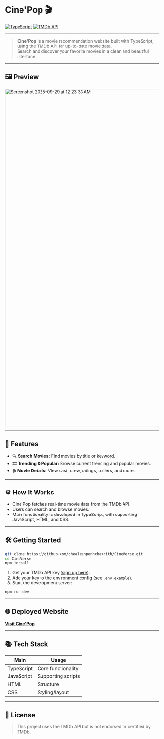 # Cine'Pop 🎬

[![TypeScript](https://img.shields.io/badge/TypeScript-95.5%25-blue?logo=typescript)](https://www.typescriptlang.org/)
[![TMDb API](https://img.shields.io/badge/TMDb-API-01B4E4?logo=themoviedatabase)](https://www.themoviedb.org/)

---

> **Cine'Pop** is a movie recommendation website built with TypeScript, using the TMDb API for up-to-date movie data.  
> Search and discover your favorite movies in a clean and beautiful interface.

---

## 🖼️ Preview

<img width="1774" height="1105" alt="Screenshot 2025-09-29 at 12 23 33 AM" src="https://github.com/user-attachments/assets/a5eac436-a178-4c32-bd90-3f4e35b48209" />

---

## 🚩 Features

- 🔍 **Search Movies:** Find movies by title or keyword.
- 🎞️ **Trending & Popular:** Browse current trending and popular movies.
- 🎬 **Movie Details:** View cast, crew, ratings, trailers, and more.

---

## ⚙️ How It Works

- Cine'Pop fetches real-time movie data from the TMDb API.
- Users can search and browse movies.
- Main functionality is developed in TypeScript, with supporting JavaScript, HTML, and CSS.

---

## 🛠️ Getting Started

```bash
git clone https://github.com/chealeanpenhchakrith/CineVerse.git
cd CineVerse
npm install
```

1. Get your TMDb API key ([sign up here](https://www.themoviedb.org/documentation/api)).
2. Add your key to the environment config (see `.env.example`).
3. Start the development server:

```bash
npm run dev
```

---

## 🌐 Deployed Website

[**Visit Cine'Pop**](https://cine-verse-sandy.vercel.app/)

---

## 📚 Tech Stack

| Main        | Usage               |
|-------------|---------------------|
| TypeScript  | Core functionality  |
| JavaScript  | Supporting scripts  |
| HTML        | Structure           |
| CSS         | Styling/layout      |

---

## 📄 License

> This project uses the TMDb API but is not endorsed or certified by TMDb.
